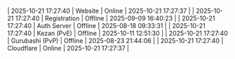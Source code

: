 | 2025-10-21 17:27:40 | Website | Online | 2025-10-21 17:27:37 |
| 2025-10-21 17:27:40 | Registration | Offline | 2025-09-09 16:40:23 |
| 2025-10-21 17:27:40 | Auth Server | Offline | 2025-08-18 09:33:31 |
| 2025-10-21 17:27:40 | Kezan (PvE) | Offline | 2025-10-11 12:51:30 |
| 2025-10-21 17:27:40 | Gurubashi (PvP) | Offline | 2025-08-23 21:44:06 |
| 2025-10-21 17:27:40 | Cloudflare | Online | 2025-10-21 17:27:37 |
